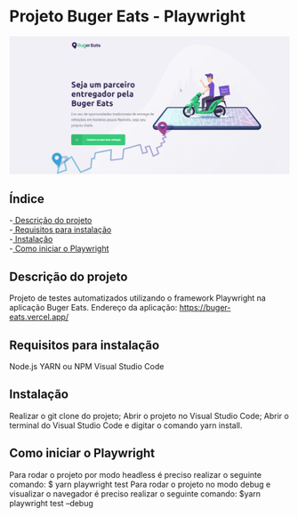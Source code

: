 # Projeto Buger Eats - Playwright
![buger eats](<images/buger eats.jpg>)

## Índice
-<a href="#Descrição do projeto"> Descrição do projeto</a></br>
-<a href="#Requisitos para instalação"> Requisitos para instalação</a></br>
-<a href="#Instalação"> Instalação</a></br>
-<a href="#Como iniciar o Playwright"> Como iniciar o Playwright</a></br>


## Descrição do projeto
Projeto de testes automatizados utilizando o framework Playwright na aplicação Buger Eats.
Endereço da aplicação: https://buger-eats.vercel.app/

## Requisitos para instalação

Node.js
YARN ou NPM
Visual Studio Code

## Instalação

Realizar o git clone do projeto;
Abrir o projeto no Visual Studio Code;
Abrir o terminal do Visual Studio Code e digitar o comando yarn install.

## Como iniciar o Playwright

Para rodar o projeto por modo headless é preciso realizar o seguinte comando:
$ yarn playwright test
Para rodar o projeto  no modo debug e visualizar o navegador  é preciso realizar o seguinte comando:
$yarn playwright test –debug


